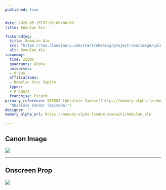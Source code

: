 ```yaml
---
published: true


date: 2020-05-15T07:00:00+00:00
title: Romulan Ale

featuredImg:
  title: Romulan Ale
  src: "https://res.cloudinary.com/startrekdesignproject-com/image/upload/v1589488836/RomulanAle.png"
  alt: Romulan Ale
taxonomy:
  time: 2300s
  quadrants: Alpha
  universes:
  - Prime
  affiliations:
  - Romulan Star Empire
  types:
  - Product
  franchise: Picard
primary_reference: S01E04 [Absolute Candor](https://memory-alpha.fandom.com/wiki/Absolute_Candor_(episode)
  "Absolute Candor (episode)")
designer: ''
memory_alpha_url: https://memory-alpha.fandom.com/wiki/Romulan_ale

---
```

## Canon Image

![](https://res.cloudinary.com/startrekdesignproject-com/image/upload/v1589488836/4.jpg)

___
## Onscreen Prop

![](https://res.cloudinary.com/startrekdesignproject-com/image/upload/v1589488836/RomulanAle_Prop.jpg)